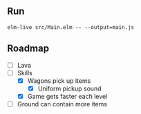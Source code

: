 ## Run

`elm-live src/Main.elm -- --output=main.js`

## Roadmap

* [ ] Lava
* [ ] Skills
    * [x] Wagons pick up items
      * [x] Uniform pickup sound
    * [x] Game gets faster each level
* [ ] Ground can contain more items